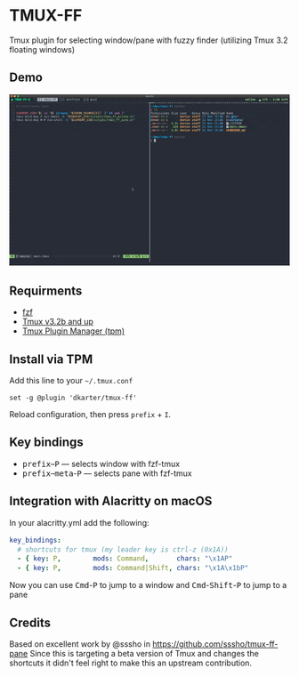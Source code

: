 # TMUX-FF
Tmux plugin for selecting window/pane with fuzzy finder (utilizing Tmux 3.2 floating windows)

## Demo

![demo](./img/demo.gif)

## Requirments
- [fzf](https://github.com/junegunn/fzf)
- [Tmux v3.2b and up](https://github.com/tmux/tmux/releases)
- [Tmux Plugin Manager (tpm)](https://github.com/tmux-plugins/tpm)

## Install via TPM

Add this line to your `~/.tmux.conf`

```tmux
set -g @plugin 'dkarter/tmux-ff'
```

Reload configuration, then press `prefix` + `I`.

## Key bindings
- <kbd>prefix</kbd>–<kbd>P</kbd> — selects window with fzf-tmux
- <kbd>prefix</kbd>–<kbd>meta</kbd>-<kbd>P</kbd> — selects pane with fzf-tmux

## Integration with Alacritty on macOS
In your alacritty.yml add the following:

```yaml
key_bindings:
  # shortcuts for tmux (my leader key is ctrl-z (0x1A))
  - { key: P,        mods: Command,       chars: "\x1AP"                       }  # jump to window (with fzf floating window)
  - { key: P,        mods: Command|Shift, chars: "\x1A\x1bP"                   }  # jump to pane (with fzf floating window)
```

Now you can use <kbd>Cmd</kbd>-<kbd>P</kbd> to jump to a window and <kbd>Cmd</kbd>-<kbd>Shift</kbd>-<kbd>P</kbd> to jump to a pane

## Credits
Based on excellent work by @sssho in https://github.com/sssho/tmux-ff-pane
Since this is targeting a beta version of Tmux and changes the shortcuts it didn't feel right to make this an upstream contribution.
